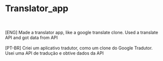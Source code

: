 # Translator_app
<br>
<br>
[ENG] Made a translator app, like a  google translate clone. Used a translate API and got data from API
<br>
<br>
[PT-BR] Criei um aplicativo tradutor, como um clone do Google Tradutor. Usei uma API de tradução e obtive dados da API
